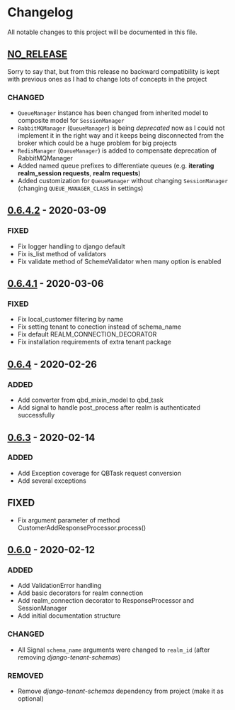 # Changelog

All notable changes to this project will be documented in this file.

## [NO_RELEASE]

Sorry to say that, but from this release no backward compatibility is kept with previous ones as I had to change 
lots of concepts in the project

 ### CHANGED
 - `QueueManager` instance has been changed from inherited model to composite model for `SessionManager`
 - `RabbitMQManager` (`QueueManager`) is being *deprecated* now as I could not implement it in the right way
 and it keeps being disconnected from the broker which could be a huge problem for big projects
 - `RedisManager` (`QueueManager`) is added to compensate deprecation of RabbitMQManager
 - Added named queue prefixes to differentiate queues (e.g. **iterating realm_session requests**, **realm requests**)
 - Added customization for `QueueManager` without changing `SessionManager` (changing `QUEUE_MANAGER_CLASS` in settings)
 
 
## [0.6.4.2] - 2020-03-09

### FIXED

- Fix logger handling to django default
- Fix is_list method of validators
- Fix validate method of SchemeValidator when many option is enabled

## [0.6.4.1] - 2020-03-06

### FIXED

- Fix local_customer filtering by name
- Fix setting tenant to conection instead of schema_name
- Fix default REALM_CONNECTION_DECORATOR
- Fix installation requirements of extra tenant package


## [0.6.4] - 2020-02-26

### ADDED

- Add converter from qbd_mixin_model to qbd_task
- Add signal to handle post_process after realm is authenticated successfully

## [0.6.3] - 2020-02-14

### ADDED

- Add Exception coverage for QBTask request conversion
- Add several exceptions

## FIXED

- Fix argument parameter of method CustomerAddResponseProcessor.process()  

## [0.6.0] - 2020-02-12

### ADDED

- Add ValidationError handling
- Add basic decorators for realm connection
- Add realm_connection decorator to ResponseProcessor and SessionManager
- Add initial documentation structure

### CHANGED

- All Signal `schema_name` arguments were changed to `realm_id` (after removing *django-tenant-schemas*)

### REMOVED

- Remove *django-tenant-schemas* dependency from project (make it as optional)


[0.6.0]: https://github.com/weltlink/django-quickbooks/compare/0.5...0.6
[0.6.3]: https://github.com/weltlink/django-quickbooks/compare/0.6...0.6.3
[0.6.4]: https://github.com/weltlink/django-quickbooks/compare/0.6.3...0.6.4
[0.6.4.1]: https://github.com/weltlink/django-quickbooks/compare/0.6.4...0.6.4.1
[0.6.4.2]: https://github.com/weltlink/django-quickbooks/compare/0.6.4.1...0.6.4.2
[NO_RELEASE]: https://github.com/weltlink/django-quickbooks/compare/0.6.4.2...master
